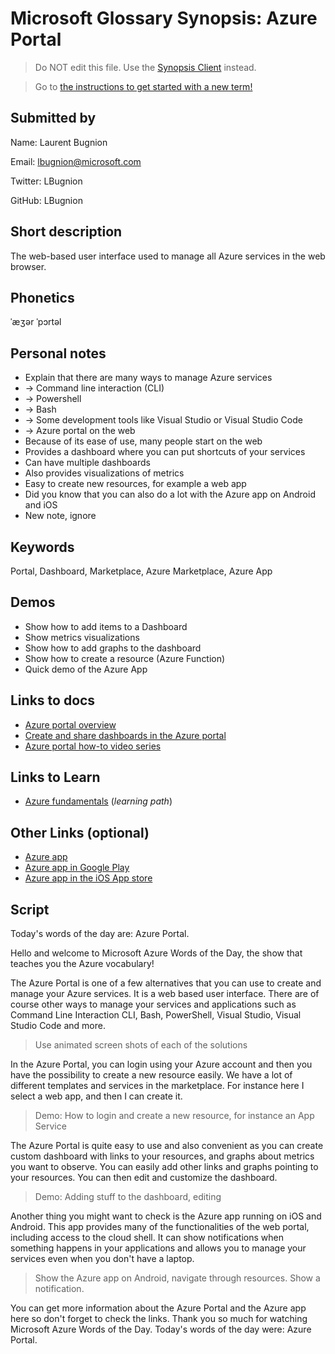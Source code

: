 # Microsoft Glossary Synopsis: Azure Portal

> Do NOT edit this file. Use the [Synopsis Client](https://aka.ms/glossary/edit-synopsis) instead.

> Go to [the instructions to get started with a new term!](https://github.com/lbugnion/ms-glossary/blob/master/instructions/getting-started.md)

## Submitted by

Name: Laurent Bugnion

Email: lbugnion@microsoft.com

Twitter: LBugnion

GitHub: LBugnion

## Short description

The web-based user interface used to manage all Azure services in the web browser.

## Phonetics

ˈæʒər ˈpɔrtəl

## Personal notes

- Explain that there are many ways to manage Azure services
- -> Command line interaction (CLI)
- -> Powershell
- -> Bash
- -> Some development tools like Visual Studio or Visual Studio Code
- -> Azure portal on the web
- Because of its ease of use, many people start on the web
- Provides a dashboard where you can put shortcuts of your services
- Can have multiple dashboards
- Also provides visualizations of metrics
- Easy to create new resources, for example a web app
- Did you know that you can also do a lot with the Azure app on Android and iOS
- New note, ignore

## Keywords

Portal, Dashboard, Marketplace, Azure Marketplace, Azure App

## Demos

- Show how to add items to a Dashboard
- Show metrics visualizations
- Show how to add graphs to the dashboard
- Show how to create a resource (Azure Function)
- Quick demo of the Azure App

## Links to docs

- [Azure portal overview](https://docs.microsoft.com/azure/azure-portal/azure-portal-overview)
- [Create and share dashboards in the Azure portal](https://docs.microsoft.com/azure/azure-portal/azure-portal-dashboards)
- [Azure portal how-to video series](https://docs.microsoft.com/azure/azure-portal/azure-portal-video-series)

## Links to Learn

- [Azure fundamentals](https://docs.microsoft.com/learn/paths/azure-fundamentals/) (*learning path*)

## Other Links (optional)

- [Azure app](https://azure.microsoft.com/features/azure-portal/mobile-app/)
- [Azure app in Google Play](https://play.google.com/store/apps/details?id=com.microsoft.azure)
- [Azure app in the iOS App store](https://apps.apple.com/us/app/microsoft-azure/id1219013620?ls=1)

## Script

Today's words of the day are: Azure Portal.

Hello and welcome to Microsoft Azure Words of the Day, the show that teaches you the Azure vocabulary!

The Azure Portal is one of a few alternatives that you can use to create and manage your Azure services. It is a web based user interface. There are of course other ways to manage your services and applications such as Command Line Interaction CLI, Bash, PowerShell, Visual Studio, Visual Studio Code and more.

> Use animated screen shots of each of the solutions

In the Azure Portal, you can login using your Azure account and then you have the possibility to create a new resource easily. We have a lot of different templates and services in the marketplace. For instance here I select a web app, and then I can create it.

> Demo: How to login and create a new resource, for instance an App Service

The Azure Portal is quite easy to use and also convenient as you can create custom dashboard with links to your resources, and graphs about metrics you want to observe. You can easily add other links and graphs pointing to your resources. You can then edit and customize the dashboard.

> Demo: Adding stuff to the dashboard, editing

Another thing you might want to check is the Azure app running on iOS and Android. This app provides many of the functionalities of the web portal, including access to the cloud shell. It can show notifications when something happens in your applications and allows you to manage your services even when you don't have a laptop.

> Show the Azure app on Android, navigate through resources. Show a notification.

You can get more information about the Azure Portal and the Azure app here so don't forget to check the links. Thank you so much for watching Microsoft Azure Words of the Day. Today's words of the day were: Azure Portal.

